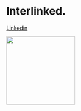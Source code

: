 # Interlinked.

[Linkedin](https://www.linkedin.com/in/muhammad-rieza-fachrezi/)

<p align="left">
<a href="https://github.com/riezaf51">
  <img height="180em" src="https://github-readme-stats.vercel.app/api?username=riezaf51&show_icons=true&theme=synthwave&hide_rank=true"/>
<!--   <img height="180em" src="https://github-readme-stats.vercel.app/api/top-langs/?username=riezaf51&layout=compact&theme=tokyonight&hide=css,scss,blade"/> -->
  
</a>
</p>

<!--
**riezaf51/riezaf51** is a ✨ _special_ ✨ repository because its `README.md` (this file) appears on your GitHub profile.

Here are some ideas to get you started:

- 🔭 I’m currently working on ...
- 🌱 I’m currently learning ...
- 👯 I’m looking to collaborate on ...
- 🤔 I’m looking for help with ...
- 💬 Ask me about ...
- 📫 How to reach me: ...
- 😄 Pronouns: ...
- ⚡ Fun fact: ...
-->
